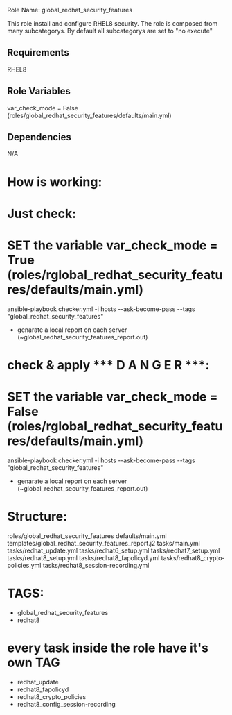 Role Name: global_redhat_security_features

This role install and configure RHEL8 security. The role is composed from many subcategorys. By default all subcategorys are set to "no execute"

Requirements
------------

RHEL8

Role Variables
--------------

var_check_mode = False (roles/global_redhat_security_features/defaults/main.yml)

Dependencies
------------

N/A

How is working:
===============
# Just check: 
  # SET the variable var_check_mode = True (roles/rglobal_redhat_security_features/defaults/main.yml)
  ansible-playbook checker.yml -i hosts --ask-become-pass  --tags "global_redhat_security_features"
  - genarate a local report on each server (~global_redhat_security_features_report.out)

# check & apply *** D A N G E R ***: 
  # SET the variable var_check_mode = False (roles/rglobal_redhat_security_features/defaults/main.yml)
  ansible-playbook checker.yml -i hosts --ask-become-pass  --tags "global_redhat_security_features"
  - genarate a local report on each server (~global_redhat_security_features_report.out)


Structure:
==========
roles/global_redhat_security_features
  defaults/main.yml
  templates/global_redhat_security_features_report.j2
  tasks/main.yml
    tasks/redhat_update.yml
    tasks/redhat6_setup.yml
    tasks/redhat7_setup.yml
    tasks/redhat8_setup.yml
      tasks/redhat8_fapolicyd.yml
      tasks/redhat8_crypto-policies.yml
      tasks/redhat8_session-recording.yml

TAGS:
=====
- global_redhat_security_features
- redhat8
# every task inside the role have it's own TAG
  - redhat_update
  - redhat8_fapolicyd
  - redhat8_crypto_policies
  - redhat8_config_session-recording